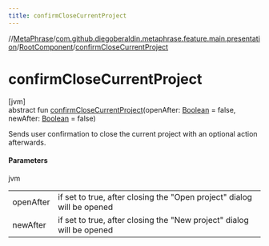 ```yaml
---
title: confirmCloseCurrentProject
---
```

//[MetaPhrase](../../../index.html)/[com.github.diegoberaldin.metaphrase.feature.main.presentation](../index.html)/[RootComponent](index.html)/[confirmCloseCurrentProject](confirm-close-current-project.html)



# confirmCloseCurrentProject



[jvm]\
abstract fun [confirmCloseCurrentProject](confirm-close-current-project.html)(openAfter: [Boolean](https://kotlinlang.org/api/latest/jvm/stdlib/kotlin/-boolean/index.html) = false, newAfter: [Boolean](https://kotlinlang.org/api/latest/jvm/stdlib/kotlin/-boolean/index.html) = false)



Sends user confirmation to close the current project with an optional action afterwards.



#### Parameters


jvm

| | |
|---|---|
| openAfter | if set to true, after closing the &quot;Open project&quot; dialog will be opened |
| newAfter | if set to true, after closing the &quot;New project&quot; dialog will be opened |





